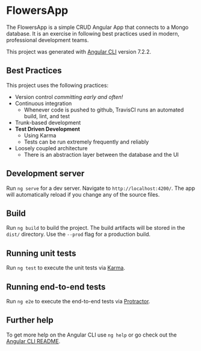 # FlowersApp

The FlowersApp is a simple CRUD Angular App that connects to a Mongo database. It is an exercise in following best practices used in modern, professional development teams.

This project was generated with [Angular CLI](https://github.com/angular/angular-cli) version 7.2.2.

## Best Practices

This project uses the following practices:

- Version control *committing early and often!*
- Continuous integration
  - Whenever code is pushed to github, TravisCI runs an automated build, lint, and test
- Trunk-based development
- **Test Driven Development**
  - Using Karma
  - Tests can be run extremely frequently and reliably
- Loosely coupled architecture
  - There is an abstraction layer between the database and the UI

## Development server

Run `ng serve` for a dev server. Navigate to `http://localhost:4200/`. The app will automatically reload if you change any of the source files.

## Build

Run `ng build` to build the project. The build artifacts will be stored in the `dist/` directory. Use the `--prod` flag for a production build.

## Running unit tests

Run `ng test` to execute the unit tests via [Karma](https://karma-runner.github.io).

## Running end-to-end tests

Run `ng e2e` to execute the end-to-end tests via [Protractor](http://www.protractortest.org/).

## Further help

To get more help on the Angular CLI use `ng help` or go check out the [Angular CLI README](https://github.com/angular/angular-cli/blob/master/README.md).
